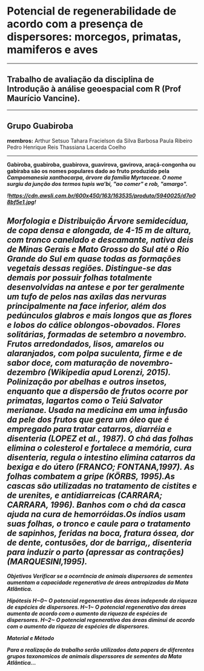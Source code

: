 # Potencial de regenerabilidade de acordo com a presença de dispersores: morcegos, primatas, mamiferos e aves
---
## Trabalho de avaliação da disciplina de Introdução à análise geoespacial com R (Prof Maurício Vancine). 
---

## Grupo Guabiroba

**membros:**
Arthur Setsuo Tahara
Fracielson da Silva Barbosa
Paula Ribeiro
Pedro Henrique Reis
Thassiana Lacerda Coelho

---

<b>Gabiroba<b>, guabiroba, guabirova, guavirova, gavirova, araçá-congonha ou gabiraba são os nomes populares dado ao fruto produzido pela <i>Campomanesia xanthocarpa<i>, árvore da família Myrtaceae. O nome surgiu da junção dos termos tupis wa'bi, "ao comer" e rob, "amargo".

!https://cdn.awsli.com.br/600x450/163/163535/produto/5940025/d7a08bf5e1.jpg!  
  
**Morfologia e Distribuição**
Árvore semidecídua, de copa densa e alongada, de 4-15 m de altura, com tronco canelado e descamante, nativa deis de Minas Gerais e Mato Grosso do Sul até o Rio Grande do Sul em quase todas as formações vegetais dessas regiões. Distingue-se das demais por possuir folhas totalmente desenvolvidas na antese e por ter geralmente um tufo de pelos nas axilas das nervuras principalmente na face inferior, além dos pedúnculos glabros e mais longos que as flores e lobos do cálice oblongos-obovados. Flores solitárias, formadas de setembro a novembro. Frutos arredondados, lisos, amarelos ou alaranjados, com polpa suculenta, firme e de sabor doce, com maturação de novembro-dezembro (Wikipedia apud Lorenzi, 2015).
Polinização por abelhas e outros insetos, enquanto que a dispersão de frutos ocorre por primatas, lagartos como o Teiú <i> Salvator merianae<i>.
Usada na medicina em uma infusão da pele dos frutos que gera um óleo que é empregado para tratar catarros, diarréia e disenteria (LOPEZ et al., 1987). O chá das folhas elimina o colesterol e fortalece a memória, cura disenteria, regula o intestino elimina catarros da bexiga e do útero (FRANCO; FONTANA,1997). As folhas combatem a gripe (KÖRBS, 1995).As cascas são utilizadas no tratamento de cistites e de urenites, e antidiarreicas (CARRARA; CARRARA, 1996). Banhos com o chá da casca ajuda na cura de hemorróidas.Os índios usam suas folhas, o tronco e caule para o tratamento de sapinhos, feridas na boca, fratura óssea, dor de dente, contusões, dor de barriga,, disenteria para induzir o parto (apressar as contrações) (MARQUESINI,1995).
---
  
**Objetivos**
Verificar se a ocorrência de animais dispersores de sementes aumentam a capacidade regenerativa de áreas antropizadas da Mata Atlântica.
  
**Hipótesis**
H~0~ O potencial regenerativo das áreas independe da riqueza de espécies de dispersores.
H~1~ O potencial regenerativo das áreas aumenta de acordo com o aumento da riqueza de espécies de dispersores.
H~2~ O potencial regenerativo das áreas diminui de acordo com o aumento da riqueza de espécies de dispersores.
  
**Material e Método**
  
Para a realização do trabalho serão utilizados data papers de diferentes grupos taxonomicos de animais disperssores de sementes da Mata Atlântica...
  
